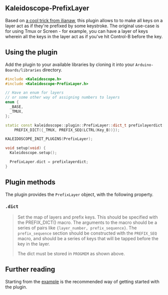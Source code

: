 ## Kaleidoscope-PrefixLayer

Based on [a cool trick from ilianaw][original], this plugin allows to to make all keys on a layer act as if they're prefixed by some keystroke.
The original use-case is for using Tmux or Screen - for example, you can have a layer of keys wherein all the keys in the layer act as if you've hit Control-B before the key.

## Using the plugin

Add the plugin to your available libraries by cloning it into your `Arduino-Boards/libraries` directory.

```c++
#include <Kaleidoscope.h>
#include <Kaleidoscope-PrefixLayer.h>

// Have an enum for layers
// or some other way of assigning numbers to layers
enum {
  _BASE,
  _TMUX,
};

static const kaleidoscope::plugin::PrefixLayer::dict_t prefixlayerdict[] PROGMEM =
    PREFIX_DICT({_TMUX, PREFIX_SEQ(LCTRL(Key_B))});

KALEIDOSCOPE_INIT_PLUGINS(PrefixLayer);

void setup(void) {
  Kaleidoscope.setup();

  PrefixLayer.dict = prefixlayerdict;
}
```

## Plugin methods

The plugin provides the `PrefixLayer` object, with the following property.

### `.dict`

> Set the map of layers and prefix keys. This should be specified with the PREFIX_DICT() macro.
> The arguments to the macro should be a series of pairs like `{layer_number, prefix_sequence}`.
> The `prefix_sequence` section should be constructed with the
> `PREFIX_SEQ` macro, and should be a series of keys that will be tapped before the key in the layer.
>
> The dict must be stored in `PROGMEM` as shown above.

## Further reading

Starting from the [example][] is the recommended way of getting started with the plugin.

  [original]: https://github.com/ilianaw/Model01-Firmware/commit/7dad53bf1855e68a4c93a1686cad5e75b539cb0b
  [example]: https://github.com/jamesnvc/Kaleidoscope-PrefixLayer/blob/master/examples/PrefixLayer/PrefixLayer.ino
